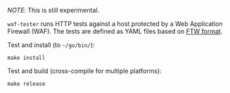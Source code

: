 *NOTE*: This is still experimental.

`waf-tester` runs HTTP tests against a host protected by a Web Application Firewall (WAF). The tests are defined as YAML files based on [FTW format](https://github.com/CRS-support/ftw/blob/master/docs/YAMLFormat.md).

Test and install (to `~/go/bin/`):

```
make install
```

Test and build (cross-compile for multiple platforms):

```
make release
```
